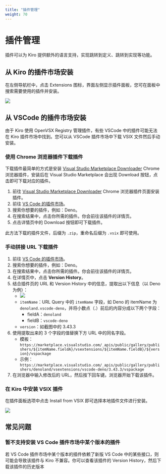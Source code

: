 ```yaml
---
title: "插件管理"
weight: 70
---
```


# **插件管理**

插件可以为 Kiro 提供额外的语言支持，实现跳转到定义、跳转到实现等功能。

## **从 Kiro 的插件市场安装**

在左侧导航栏中，点击 Extensions 图标，界面左侧显示插件面板，您可在面板中搜索需要使用的插件并安装。

![](/book-of-kiro/images/extension-market.png)

## **从 VSCode 的插件市场安装**

由于 Kiro 使用 OpenVSX Registry 管理插件，有些 VSCode 中的插件可能无法在 Kiro 插件市场中找到。您可以从 VSCode 插件市场中下载 VSIX 文件然后手动安装。

### **使用 Chrome 浏览器插件下载插件**

下载插件最简单的方式是安装 [Visual Studio Marketplace Downloader](https://chromewebstore.google.com/detail/visual-studio-marketplace/pfnjpnflbdpmbpnifkdheagiilnhccgh) Chrome 浏览器插件，安装后在 Visual Studio Marketplace 会出现 Download 按钮，点击即可下载对应的插件。

1. 前往 [Visual Studio Marketplace Downloader](https://chromewebstore.google.com/detail/visual-studio-marketplace/pfnjpnflbdpmbpnifkdheagiilnhccgh) Chrome 浏览器插件页面安装插件。
2. 前往 [VS Code 的插件市场](https://marketplace.visualstudio.com/vscode)。
3. 搜索你想要的插件，例如：Deno。
4. 在搜索结果中，点击你所需的插件。你会前往该插件的详情页。
5. 点击详情页中的 Download 按钮即可下载插件。

此方法下载的插件文件，后缀为 `.zip`，重命名后缀为 `.vsix` 即可使用。

### **手动拼接 URL 下载插件**

1. 前往 [VS Code 的插件市场](https://marketplace.visualstudio.com/vscode)。
2. 搜索你想要的插件，例如：Deno。
3. 在搜索结果中，点击你所需的插件。你会前往该插件的详情页。
4. 在详情页中，点击 **Version History**。
5. 结合插件页的 URL 和 Version History 中的信息，提取出以下信息（以 Deno 为例）：
   - ![](/book-of-kiro/images/deno.png)
   - `itemName`：URL Query 中的 `itemName` 字段，如 Deno 的 itemName 为 `denoland.vscode-deno`，并将小数点（.）前后的内容分成以下两个字段：
     - fieldA：`denoland`
     - fieldB：`vscode-deno`
   - `version`：如截图中的 3.43.3
6. 使用提取出来的 3 个字段的值替换下方 URL 中的同名字段。
   - 模板：`https://marketplace.visualstudio.com/_apis/public/gallery/publishers/${itemName.fieldA}/vsextensions/${itemName.fieldB}/${version}/vspackage`
   - 示例：`https://marketplace.visualstudio.com/_apis/public/gallery/publishers/denoland/vsextensions/vscode-deno/3.43.3/vspackage`
8. 在浏览器中输入修改后的 URL，然后按下回车键。浏览器开始下载该插件。

### **在 Kiro 中安装 VSIX 插件**

在插件面板选项中点击 Install from VSIX 即可选择本地插件文件进行安装。

![](/book-of-kiro/images/install-vsix.png)

## **常见问题**

### **暂不支持安装 VS Code 插件市场中某个版本的插件**

若 VS Code 插件市场中某个版本的插件依赖了新版 VS Code 中的某些接口，则可能会导致该插件与 Kiro 不兼容。你可以查看该插件的 Version History，然后下载该插件的历史版本
